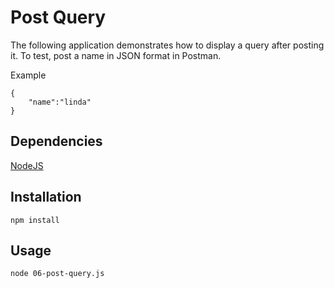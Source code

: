 # Post Query
The following application demonstrates how to display a query after posting it. To test, post a name in JSON format in Postman.

Example
```
{
    "name":"linda"
}
  ```

## Dependencies
[NodeJS](https://nodejs.org/en/download/)

## Installation

```
npm install
```



## Usage

```
node 06-post-query.js

```
